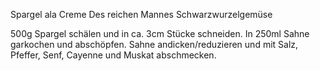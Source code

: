 Spargel ala Creme
Des reichen Mannes Schwarzwurzelgemüse

500g Spargel schälen und in ca. 3cm Stücke schneiden.
In 250ml  Sahne garkochen und abschöpfen. 
Sahne andicken/reduzieren und mit Salz, Pfeffer, Senf, Cayenne und Muskat abschmecken.
